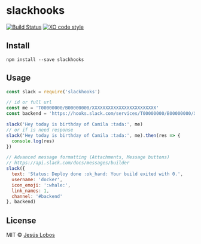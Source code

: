 # slackhooks

[![Build Status](https://travis-ci.org/jlobos/slackhooks.svg?branch=master)](https://travis-ci.org/jlobos/slackhooks)
[![XO code style](https://img.shields.io/badge/code_style-XO-5ed9c7.svg)](https://github.com/sindresorhus/xo)


## Install

```
npm install --save slackhooks
```

## Usage

```js
const slack = require('slackhooks')

// id or full url
const me = 'T00000000/B00000000/XXXXXXXXXXXXXXXXXXXXXXXX'
const backend = 'https://hooks.slack.com/services/T00000000/B00000000/XXXXXXXXXXXXXXXXXXXXXXXX'

slack('Hey today is birthday of Camila :tada:', me)
// or if is need response
slack('Hey today is birthday of Camila :tada:', me).then(res => {
  console.log(res)
})

// Advanced message formatting (Attachments, Message buttons)
// https://api.slack.com/docs/messages/builder
slack({
  text: 'Status: Deploy done :ok_hand: Your build exited with 0.',
  username: 'docker',
  icon_emoji: ':whale:',
  link_names: 1,
  channel: '#backend'
}, backend)
```

## License

MIT © [Jesús Lobos](https://jlobos.com/)
